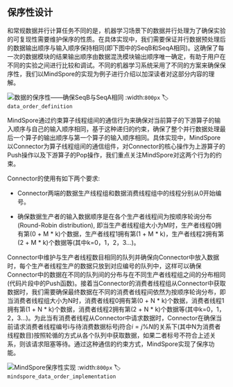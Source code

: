 ## 保序性设计

和常规数据并行计算任务不同的是，机器学习场景下的数据并行处理为了确保实验的可复现性需要维护保序的性质。在具体实现中，我们需要保证并行数据预处理后的数据输出顺序与输入顺序保持相同(即下图中的SeqB和SeqA相同)。这确保了每一次的数据模块的结果输出顺序由数据混洗模块输出顺序唯一确定，有助于用户在不同的实验之间进行比较和调试。不同的机器学习系统采用了不同的方案来确保保序性，我们以MindSpore的实现为例子进行介绍以加深读者对这部分内容的理解。

![数据的保序性——确保SeqB与SeqA相同](../img/ch07/7.4/data_ordering.png)
:width:`800px`
:label:`data_order_definition`

MindSpore通过约束算子线程组间的通信行为来确保对当前算子的下游算子的输入顺序与自己的输入顺序相同，基于这种递归的约束，确保了整个并行数据处理最后一个算子的输出顺序与第一个算子的输入顺序相同。具体实现中，MindSpore以Connector为算子线程组间的通信组件，对Connector的核心操作为上游算子的Push操作以及下游算子的Pop操作，我们重点关注MindSpore对这两个行为的约束。

Connector的使用有如下两个要求:

-   Connector两端的数据生产线程组和数据消费线程组中的线程分别从0开始编号。

-   确保数据生产者的输入数据顺序是在各个生产者线程间为按顺序轮询分布(Round-Robin distribution), 即当生产者线程组大小为M时，生产者线程0拥有第(0 + M \* k)个数据，生产者线程1拥有第(1 + M \* k)，生产者线程2拥有第(2 + M \* k)个数据等(其中k=0，1，2，3\...)。

Connector中维护与生产者线程数目相同的队列并确保向Connector中放入数据时，每个生产者线程生产的数据只放到对应编号的队列中，这样可以确保Connector中的数据在不同的队列间的分布与在不同生产者线程组之间的分布相同(代码片段中的Push函数)。接着当Connector的消费者线程组从Connector中获取数据时，我们需要确保最终数据在不同的消费者线程间依然为按顺序轮询分布，即当消费者线程组大小为N时，消费者线程0拥有第(0 + N \* k)个数据，消费者线程1拥有第(1 + N \* k)个数据，消费者线程2拥有第(2 + N \* k)个数据等(其中k=0，1，2，3\...)。为此当有消费者线程从Connector中请求数据时，Connector在确保当前请求消费者线程编号i与待消费数据标号j符合$i=j\%N$的关系下(其中N为消费者线程数目)按照轮循的方式从各个队列中获取数据，如果二者标号不符合上述关系，则该请求阻塞等待。通过这种通信的约束方式，MindSpore实现了保序功能。

![MindSpore保序性实现](../img/ch07/7.4/mindspore_data_order.jpeg)
:width:`800px`
:label:`mindspore_data_order_implementation`
